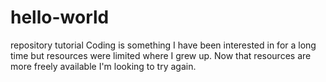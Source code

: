 # hello-world
repository tutorial
Coding is something I have been interested in for a long time but resources were limited where I grew up.  Now that resources are more freely available I'm looking to try again.
